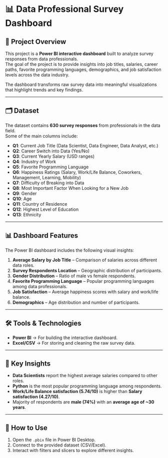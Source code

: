 # 📊 Data Professional Survey Dashboard

## 📌 Project Overview
This project is a **Power BI interactive dashboard** built to analyze survey responses from data professionals.  
The goal of the project is to provide insights into job titles, salaries, career paths, favorite programming languages, demographics, and job satisfaction levels across the data industry.

The dashboard transforms raw survey data into meaningful visualizations that highlight trends and key findings.

---

## 🗂️ Dataset
The dataset contains **630 survey responses** from professionals in the data field.  
Some of the main columns include:

- **Q1**: Current Job Title (Data Scientist, Data Engineer, Data Analyst, etc.)  
- **Q2**: Career Switch into Data (Yes/No)  
- **Q3**: Current Yearly Salary (USD ranges)  
- **Q4**: Industry of Work  
- **Q5**: Favorite Programming Language  
- **Q6**: Happiness Ratings (Salary, Work/Life Balance, Coworkers, Management, Learning, Mobility)  
- **Q7**: Difficulty of Breaking into Data  
- **Q8**: Most Important Factor When Looking for a New Job  
- **Q9**: Gender  
- **Q10**: Age  
- **Q11**: Country of Residence  
- **Q12**: Highest Level of Education  
- **Q13**: Ethnicity  

---

## 📊 Dashboard Features
The Power BI dashboard includes the following visual insights:

1. **Average Salary by Job Title** – Comparison of salaries across different data roles.  
2. **Survey Respondents Location** – Geographic distribution of participants.  
3. **Gender Distribution** – Ratio of male vs female respondents.  
4. **Favorite Programming Language** – Popular programming languages among data professionals.  
5. **Job Satisfaction** – Average happiness scores with salary and work/life balance.  
6. **Demographics** – Age distribution and number of participants.  

---

## 🛠️ Tools & Technologies
- **Power BI** → For building the interactive dashboard.  
- **Excel/CSV** → For storing and cleaning the raw survey data.  

---

## 🚀 Key Insights
- **Data Scientists** report the highest average salaries compared to other roles.  
- **Python** is the most popular programming language among respondents.  
- **Work/Life Balance satisfaction (5.74/10)** is higher than **Salary satisfaction (4.27/10)**.  
- Majority of respondents are **male (74%)** with an **average age of ~30 years**.  

---


## 📌 How to Use
1. Open the `.pbix` file in Power BI Desktop.  
2. Connect to the provided dataset (CSV/Excel).  
3. Interact with filters and slicers to explore different insights.
